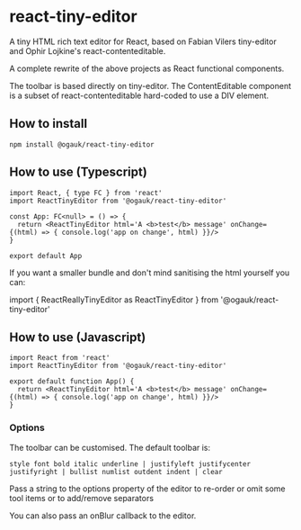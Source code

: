 # react-tiny-editor

A tiny HTML rich text editor for React, based on Fabian Vilers tiny-editor and Ophir Lojkine's react-contenteditable.

A complete rewrite of the above projects as React functional components.

The toolbar is based directly on tiny-editor. The ContentEditable component is a subset of react-contenteditable hard-coded to use a DIV element.

## How to install

```
npm install @ogauk/react-tiny-editor
```

## How to use (Typescript)

```
import React, { type FC } from 'react'
import ReactTinyEditor from '@ogauk/react-tiny-editor'

const App: FC<null> = () => {
  return <ReactTinyEditor html='A <b>test</b> message' onChange={(html) => { console.log('app on change', html) }}/>
}

export default App
```
If you want a smaller bundle and don't mind sanitising the html yourself you can:

import { ReactReallyTinyEditor as ReactTinyEditor } from '@ogauk/react-tiny-editor'

## How to use (Javascript)

```
import React from 'react'
import ReactTinyEditor from '@ogauk/react-tiny-editor'

export default function App() {
  return <ReactTinyEditor html='A <b>test</b> message' onChange={(html) => { console.log('app on change', html) }}/>
}
```

### Options

  The toolbar can be customised. The default toolbar is:

    style font bold italic underline | justifyleft justifycenter justifyright | bullist numlist outdent indent | clear

  Pass a string to the options property of the editor to re-order or omit some tool items or to add/remove separators

  You can also pass an onBlur callback to the editor.
